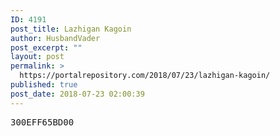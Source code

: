 ```yaml
---
ID: 4191
post_title: Lazhigan Kagoin
author: HusbandVader
post_excerpt: ""
layout: post
permalink: >
  https://portalrepository.com/2018/07/23/lazhigan-kagoin/
published: true
post_date: 2018-07-23 02:00:39
---
```

<pre>300EFF65BD00</pre>